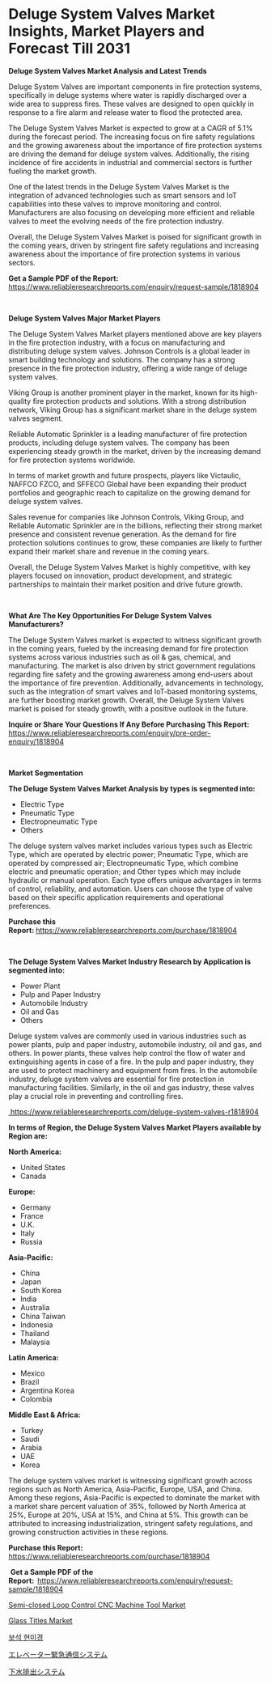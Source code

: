 <p><h1>Deluge System Valves Market Insights, Market Players and Forecast Till 2031</h1></p><p><strong>Deluge System Valves Market Analysis and Latest Trends</strong></p>
<p><p>Deluge System Valves are important components in fire protection systems, specifically in deluge systems where water is rapidly discharged over a wide area to suppress fires. These valves are designed to open quickly in response to a fire alarm and release water to flood the protected area.</p><p>The Deluge System Valves Market is expected to grow at a CAGR of 5.1% during the forecast period. The increasing focus on fire safety regulations and the growing awareness about the importance of fire protection systems are driving the demand for deluge system valves. Additionally, the rising incidence of fire accidents in industrial and commercial sectors is further fueling the market growth.</p><p>One of the latest trends in the Deluge System Valves Market is the integration of advanced technologies such as smart sensors and IoT capabilities into these valves to improve monitoring and control. Manufacturers are also focusing on developing more efficient and reliable valves to meet the evolving needs of the fire protection industry.</p><p>Overall, the Deluge System Valves Market is poised for significant growth in the coming years, driven by stringent fire safety regulations and increasing awareness about the importance of fire protection systems in various sectors.</p></p>
<p><strong>Get a Sample PDF of the Report:&nbsp;</strong> <a href="https://www.reliableresearchreports.com/enquiry/request-sample/1818904">https://www.reliableresearchreports.com/enquiry/request-sample/1818904</a></p>
<p>&nbsp;</p>
<p><strong>Deluge System Valves Major Market Players</strong></p>
<p><p>The Deluge System Valves Market players mentioned above are key players in the fire protection industry, with a focus on manufacturing and distributing deluge system valves. Johnson Controls is a global leader in smart building technology and solutions. The company has a strong presence in the fire protection industry, offering a wide range of deluge system valves.</p><p>Viking Group is another prominent player in the market, known for its high-quality fire protection products and solutions. With a strong distribution network, Viking Group has a significant market share in the deluge system valves segment.</p><p>Reliable Automatic Sprinkler is a leading manufacturer of fire protection products, including deluge system valves. The company has been experiencing steady growth in the market, driven by the increasing demand for fire protection systems worldwide.</p><p>In terms of market growth and future prospects, players like Victaulic, NAFFCO FZCO, and SFFECO Global have been expanding their product portfolios and geographic reach to capitalize on the growing demand for deluge system valves.</p><p>Sales revenue for companies like Johnson Controls, Viking Group, and Reliable Automatic Sprinkler are in the billions, reflecting their strong market presence and consistent revenue generation. As the demand for fire protection solutions continues to grow, these companies are likely to further expand their market share and revenue in the coming years.</p><p>Overall, the Deluge System Valves Market is highly competitive, with key players focused on innovation, product development, and strategic partnerships to maintain their market position and drive future growth.</p></p>
<p>&nbsp;</p>
<p><strong>What Are The Key Opportunities For Deluge System Valves Manufacturers?</strong></p>
<p><p>The Deluge System Valves market is expected to witness significant growth in the coming years, fueled by the increasing demand for fire protection systems across various industries such as oil & gas, chemical, and manufacturing. The market is also driven by strict government regulations regarding fire safety and the growing awareness among end-users about the importance of fire prevention. Additionally, advancements in technology, such as the integration of smart valves and IoT-based monitoring systems, are further boosting market growth. Overall, the Deluge System Valves market is poised for steady growth, with a positive outlook in the future.</p></p>
<p><strong>Inquire or Share Your Questions If Any Before Purchasing This Report:</strong> <a href="https://www.reliableresearchreports.com/enquiry/pre-order-enquiry/1818904">https://www.reliableresearchreports.com/enquiry/pre-order-enquiry/1818904</a></p>
<p>&nbsp;</p>
<p><strong>Market Segmentation</strong></p>
<p><strong>The Deluge System Valves Market Analysis by types is segmented into:</strong></p>
<p><ul><li>Electric Type</li><li>Pneumatic Type</li><li>Electropneumatic Type</li><li>Others</li></ul></p>
<p><p>The deluge system valves market includes various types such as Electric Type, which are operated by electric power; Pneumatic Type, which are operated by compressed air; Electropneumatic Type, which combine electric and pneumatic operation; and Other types which may include hydraulic or manual operation. Each type offers unique advantages in terms of control, reliability, and automation. Users can choose the type of valve based on their specific application requirements and operational preferences.</p></p>
<p><strong>Purchase this Report:&nbsp;</strong><a href="https://www.reliableresearchreports.com/purchase/1818904">https://www.reliableresearchreports.com/purchase/1818904</a></p>
<p>&nbsp;</p>
<p><strong>The Deluge System Valves Market Industry Research by Application is segmented into:</strong></p>
<p><ul><li>Power Plant</li><li>Pulp and Paper Industry</li><li>Automobile Industry</li><li>Oil and Gas</li><li>Others</li></ul></p>
<p><p>Deluge system valves are commonly used in various industries such as power plants, pulp and paper industry, automobile industry, oil and gas, and others. In power plants, these valves help control the flow of water and extinguishing agents in case of a fire. In the pulp and paper industry, they are used to protect machinery and equipment from fires. In the automobile industry, deluge system valves are essential for fire protection in manufacturing facilities. Similarly, in the oil and gas industry, these valves play a crucial role in preventing and controlling fires.</p></p>
<p><a href="https://www.reliableresearchreports.com/deluge-system-valves-r1818904">&nbsp;https://www.reliableresearchreports.com/deluge-system-valves-r1818904</a></p>
<p><strong>In terms of Region, the Deluge System Valves Market Players available by Region are:</strong></p>
<p>
    <p> <strong> North America: </strong>
        <ul>
            <li>United States</li>
            <li>Canada</li>
        </ul>
        </p> 
    <p> <strong> Europe: </strong>
        <ul>
            <li>Germany</li>
            <li>France</li>
            <li>U.K.</li>
            <li>Italy</li>
            <li>Russia</li>
        </ul>
        </p> 
    <p> <strong> Asia-Pacific: </strong>
        <ul>
            <li>China</li>
            <li>Japan</li>
            <li>South Korea</li>
            <li>India</li>
            <li>Australia</li>
            <li>China Taiwan</li>
            <li>Indonesia</li>
            <li>Thailand</li>
            <li>Malaysia</li>
        </ul>
        </p> 
    <p> <strong> Latin America: </strong>
        <ul>
            <li>Mexico</li>
            <li>Brazil</li>
            <li>Argentina Korea</li>
            <li>Colombia</li>
        </ul>
        </p> 
    <p> <strong> Middle East & Africa: </strong>
        <ul>
            <li>Turkey</li>
            <li>Saudi</li>
            <li>Arabia</li>
            <li>UAE</li>
            <li>Korea</li>
        </ul>
    </p>
    </p>
<p><p>The deluge system valves market is witnessing significant growth across regions such as North America, Asia-Pacific, Europe, USA, and China. Among these regions, Asia-Pacific is expected to dominate the market with a market share percent valuation of 35%, followed by North America at 25%, Europe at 20%, USA at 15%, and China at 5%. This growth can be attributed to increasing industrialization, stringent safety regulations, and growing construction activities in these regions.</p></p>
<p><strong>Purchase this Report: </strong><a href="https://www.reliableresearchreports.com/purchase/1818904">https://www.reliableresearchreports.com/purchase/1818904</a></p>
<p>&nbsp;<strong>Get a Sample PDF of the Report:&nbsp;&nbsp;</strong><a href="https://www.reliableresearchreports.com/enquiry/request-sample/1818904">https://www.reliableresearchreports.com/enquiry/request-sample/1818904</a></p>
<p><strong></strong></p>
<p><p><a href="https://github.com/elizabethdagraca/Market-Research-Report-List-3/blob/main/semi-closed-loop-control-cnc-machine-tool-market.md">Semi-closed Loop Control CNC Machine Tool Market</a></p><p><a href="https://issuu.com/reportprime-2/docs/glass-titles-market-size-2030.pptx">Glass Titles Market</a></p><p><a href="https://github.com/TrevorKruvalis5678/Market-Research-Report-List-1/blob/main/319643538180.md">보석 현미경</a></p><p><a href="https://github.com/dzy793153605/Market-Research-Report-List-1/blob/main/481912640762.md">エレベーター緊急通信システム</a></p><p><a href="https://github.com/oafhukehf4709715/Market-Research-Report-List-1/blob/main/208788940761.md">下水排出システム</a></p></p>
